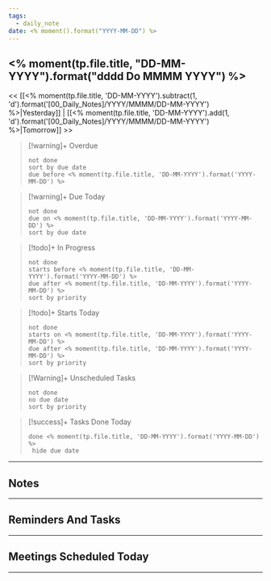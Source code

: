 ```yaml
---
tags:
  - daily_note
date: <% moment().format("YYYY-MM-DD") %>
---
```

## <% moment(tp.file.title, "DD-MM-YYYY").format("dddd Do MMMM YYYY") %>


<< [[<% moment(tp.file.title, 'DD-MM-YYYY').subtract(1, 'd').format('[00_Daily_Notes]/YYYY/MMMM/DD-MM-YYYY') %>|Yesterday]] | [[<% moment(tp.file.title, 'DD-MM-YYYY').add(1, 'd').format('[00_Daily_Notes]/YYYY/MMMM/DD-MM-YYYY') %>|Tomorrow]] >>


> [!warning]+ Overdue
> ```tasks
> not done
> sort by due date
> due before <% moment(tp.file.title, 'DD-MM-YYYY').format('YYYY-MM-DD') %>
> ```

> [!warning]+ Due Today
> ```tasks
> not done
> due on <% moment(tp.file.title, 'DD-MM-YYYY').format('YYYY-MM-DD') %>
> sort by due date
> ```

> [!todo]+ In Progress
> ```tasks
> not done
> starts before <% moment(tp.file.title, 'DD-MM-YYYY').format('YYYY-MM-DD') %>
> due after <% moment(tp.file.title, 'DD-MM-YYYY').format('YYYY-MM-DD') %>
> sort by priority
> ```

> [!todo]+ Starts Today
> ```tasks
> not done
> starts on <% moment(tp.file.title, 'DD-MM-YYYY').format('YYYY-MM-DD') %>
> due after <% moment(tp.file.title, 'DD-MM-YYYY').format('YYYY-MM-DD') %>
> sort by priority
> ```

> [!Warning]+ Unscheduled Tasks
 > ```tasks
 > not done
 > no due date
 > sort by priority
 > ```

> [!success]+ Tasks Done Today
> ```tasks 
> done <% moment(tp.file.title, 'DD-MM-YYYY').format('YYYY-MM-DD') %>
>  hide due date
>  ```

___
## Notes


___
## Reminders And Tasks


___
## Meetings Scheduled Today

___
